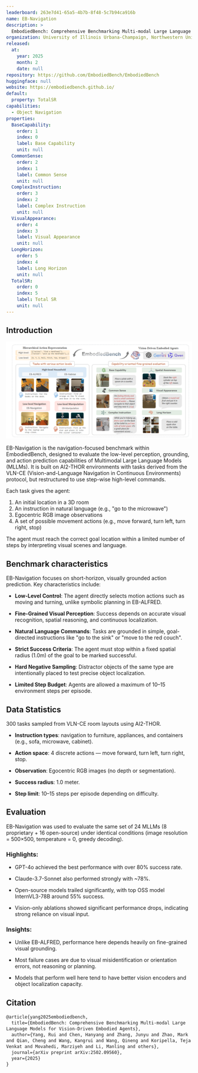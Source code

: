 ```yaml
---
leaderboard: 263e7d41-65a5-4b7b-8f48-5c7b94ca916b
name: EB-Navigation
description: >
  EmbodiedBench: Comprehensive Benchmarking Multi-modal Large Language Models for Vision-Driven Embodied Agents
organization: University of Illinois Urbana-Champaign, Northwestern University, University of Toronto, Toyota Technological Institute at Chicago
released:
  at:
    year: 2025
    month: 2
    date: null
repository: https://github.com/EmbodiedBench/EmbodiedBench
huggingface: null
website: https://embodiedbench.github.io/
default:
  property: TotalSR
capabilities:
  - Object Navigation
properties:
  BaseCapability:
    order: 1
    index: 0
    label: Base Capability
    unit: null
  CommonSense:
    order: 2
    index: 1
    label: Common Sense
    unit: null
  ComplexInstruction:
    order: 3
    index: 2
    label: Complex Instruction
    unit: null
  VisualAppearance:
    order: 4
    index: 3
    label: Visual Appearance
    unit: null
  LongHorizon:
    order: 5
    index: 4
    label: Long Horizon
    unit: null
  TotalSR:
    order: 0
    index: 5
    label: Total SR
    unit: null
---
```


## Introduction

![alt text](assets/1-1.png)

EB-Navigation is the navigation-focused benchmark within EmbodiedBench, designed to evaluate the low-level perception, grounding, and action prediction capabilities of Multimodal Large Language Models (MLLMs). It is built on AI2-THOR environments with tasks derived from the VLN-CE (Vision-and-Language Navigation in Continuous Environments) protocol, but restructured to use step-wise high-level commands.

Each task gives the agent:

1. An initial location in a 3D room
2. An instruction in natural language (e.g., "go to the microwave")
3. Egocentric RGB image observations
4. A set of possible movement actions (e.g., move forward, turn left, turn right, stop)

The agent must reach the correct goal location within a limited number of steps by interpreting visual scenes and language.

## Benchmark characteristics

EB-Navigation focuses on short-horizon, visually grounded action prediction. Key characteristics include:

- **Low-Level Control**: The agent directly selects motion actions such as moving and turning, unlike symbolic planning in EB-ALFRED.

- **Fine-Grained Visual Perception**: Success depends on accurate visual recognition, spatial reasoning, and continuous localization.

- **Natural Language Commands**: Tasks are grounded in simple, goal-directed instructions like "go to the sink" or "move to the red couch".

- **Strict Success Criteria**: The agent must stop within a fixed spatial radius (1.0m) of the goal to be marked successful.

- **Hard Negative Sampling**: Distractor objects of the same type are intentionally placed to test precise object localization.

- **Limited Step Budget**: Agents are allowed a maximum of 10–15 environment steps per episode.

## Data Statistics

300 tasks sampled from VLN-CE room layouts using AI2-THOR.

- **Instruction types**: navigation to furniture, appliances, and containers (e.g., sofa, microwave, cabinet).

- **Action space**: 4 discrete actions — move forward, turn left, turn right, stop.

- **Observation**: Egocentric RGB images (no depth or segmentation).

- **Success radius**: 1.0 meter.

- **Step limit**: 10–15 steps per episode depending on difficulty.

## Evaluation

EB-Navigation was used to evaluate the same set of 24 MLLMs (8 proprietary + 16 open-source) under identical conditions (image resolution = 500×500, temperature = 0, greedy decoding).

### Highlights:

- GPT-4o achieved the best performance with over 80% success rate.

- Claude-3.7-Sonnet also performed strongly with ~78%.

- Open-source models trailed significantly, with top OSS model InternVL3-78B around 55% success.

- Vision-only ablations showed significant performance drops, indicating strong reliance on visual input.

### Insights:

- Unlike EB-ALFRED, performance here depends heavily on fine-grained visual grounding.

- Most failure cases are due to visual misidentification or orientation errors, not reasoning or planning.

- Models that perform well here tend to have better vision encoders and object localization capacity.

## Citation

```
@article{yang2025embodiedbench,
  title={EmbodiedBench: Comprehensive Benchmarking Multi-modal Large Language Models for Vision-Driven Embodied Agents},
  author={Yang, Rui and Chen, Hanyang and Zhang, Junyu and Zhao, Mark and Qian, Cheng and Wang, Kangrui and Wang, Qineng and Koripella, Teja Venkat and Movahedi, Marziyeh and Li, Manling and others},
  journal={arXiv preprint arXiv:2502.09560},
  year={2025}
}

```
